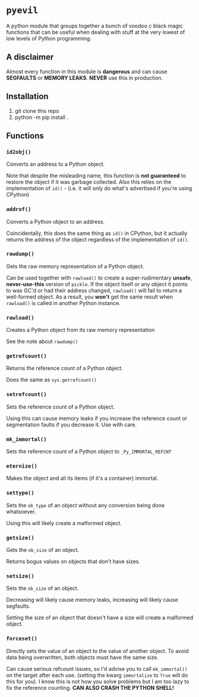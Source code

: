 # `pyevil`

A python module that groups together a bunch of voodoo c black magic functions that can be useful when dealing with stuff at the very lowest of low levels of Python programming.

## A disclaimer

Almost every function in this module is **dangerous** and can cause **SEGFAULTS** or **MEMORY LEAKS**.
**NEVER** use this in production.

## Installation
1. git clone this repo
2. python -m pip install .
## Functions

### `id2obj()`

Converts an address to a Python object.

Note that despite the misleading name, this function is **not guaranteed** to restore the object if it was garbage collected.
Also this relies on the implementation of `id()` - (i.e. it will only do what's advertised if you're using CPython)
### `addrof()`

Converts a Python object to an address.

Coincidentally, this does the same thing as `id()` in CPython, but it actually returns the address of the object regardless of the implementation of `id()`.

### `rawdump()`

Gets the raw memory representation of a Python object.

Can be used together with `rawload()` to create a super-rudimentary **unsafe**, **never-use-this** version of `pickle`.
If the object itself or any object it points to was GC'd or had their address changed, `rawload()` will fail to return a well-formed object.
As a result, you **won't** get the same result when `rawload()` is called in another Python instance.

### `rawload()`

Creates a Python object from its raw memory representation

See the note about `rawdump()`

### `getrefcount()`

Returns the reference count of a Python object.

Does the same as `sys.getrefcount()`

### `setrefcount()`

Sets the reference count of a Python object.

Using this can cause memory leaks if you increase the reference count or segmentation faults if you decrease it.
Use with care.

### `mk_immortal()`

Sets the reference count of a Python object to `_Py_IMMORTAL_REFCNT`

### `eternize()`

Makes the object and all its items (if it's a container) immortal.

### `settype()`

Sets the `ob_type` of an object without any conversion being done whatsoever.

Using this will likely create a malformed object.

### `getsize()`

Gets the `ob_size` of an object.

Returns bogus values on objects that don't have sizes.

### `setsize()`

Sets the `ob_size` of an object.

Decreasing will likely cause memory leaks, increasing will likely cause segfaults.

Setting the size of an object that doesn't have a size will create a malformed object.
### `forceset()`

Directly sets the value of an object to the value of another object.
To avoid data being overwritten, both objects must have the same size.

Can cause serious refcount issues, so I'd advise you to call `mk_immortal()` on the target after each use. (setting the kwarg `immortalize` to `True` will do this for you).
I know this is not how you solve problems but I am too lazy to fix the reference counting. 
**CAN ALSO CRASH THE PYTHON SHELL!**
